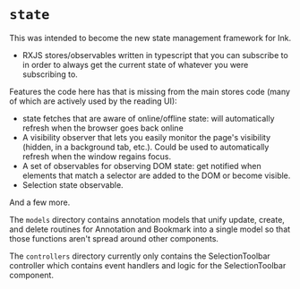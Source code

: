 # `state`

This was intended to become the new state management framework for Ink.

- RXJS stores/observables written in typescript that you can subscribe to in order to always get the current state of whatever you were subscribing to.

Features the code here has that is missing from the main stores code (many of which are actively used by the reading UI):

- state fetches that are aware of online/offline state: will automatically refresh when the browser goes back online
- A visibility observer that lets you easily monitor the page's visibility (hidden, in a background tab, etc.). Could be used to automatically refresh when the window regains focus.
- A set of observables for observing DOM state: get notified when elements that match a selector are added to the DOM or become visible.
- Selection state observable.

And a few more.

The `models` directory contains annotation models that unify update, create, and delete routines for Annotation and Bookmark into a single model so that those functions aren't spread around other components.

The `controllers` directory currently only contains the SelectionToolbar controller which contains event handlers and logic for the SelectionToolbar component.
